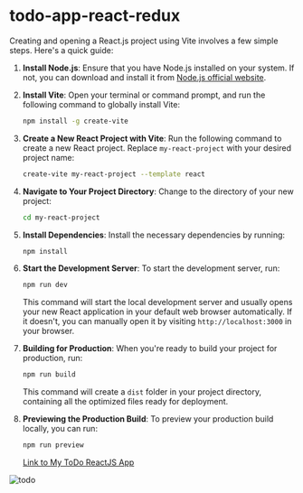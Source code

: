 # todo-app-react-redux

Creating and opening a React.js project using Vite involves a few simple steps. Here's a quick guide:

1. **Install Node.js**: Ensure that you have Node.js installed on your system. If not, you can download and install it from [Node.js official website](https://nodejs.org/).

2. **Install Vite**: Open your terminal or command prompt, and run the following command to globally install Vite:
   ```bash
   npm install -g create-vite
   ```

3. **Create a New React Project with Vite**: Run the following command to create a new React project. Replace `my-react-project` with your desired project name:
   ```bash
   create-vite my-react-project --template react
   ```

4. **Navigate to Your Project Directory**: Change to the directory of your new project:
   ```bash
   cd my-react-project
   ```

5. **Install Dependencies**: Install the necessary dependencies by running:
   ```bash
   npm install
   ```

6. **Start the Development Server**: To start the development server, run:
   ```bash
   npm run dev
   ```
   This command will start the local development server and usually opens your new React application in your default web browser automatically. If it doesn't, you can manually open it by visiting `http://localhost:3000` in your browser.

7. **Building for Production**: When you're ready to build your project for production, run:
   ```bash
   npm run build
   ```
   This command will create a `dist` folder in your project directory, containing all the optimized files ready for deployment.

8. **Previewing the Production Build**: To preview your production build locally, you can run:
   ```bash
   npm run preview
   ```
   [Link to My ToDo ReactJS App](https://my-todo-reactjs-app.netlify.app/)

![todo](https://github.com/CoderPartha012/My-Todo-App/assets/104616945/1fdaeabe-3e6b-47bb-9ddc-037002788da1)
